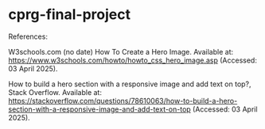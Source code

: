 # cprg-final-project
 
References:

W3schools.com (no date) How To Create a Hero Image. Available at: https://www.w3schools.com/howto/howto_css_hero_image.asp (Accessed: 03 April 2025). 

How to build a hero section with a responsive image and add text on top?, Stack Overflow. Available at: https://stackoverflow.com/questions/78610063/how-to-build-a-hero-section-with-a-responsive-image-and-add-text-on-top (Accessed: 03 April 2025). 